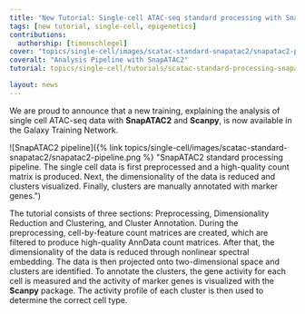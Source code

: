 ```yaml
---
title: "New Tutorial: Single-cell ATAC-seq standard processing with SnapATAC2"
tags: [new tutorial, single-cell, epigenetics]
contributions:
  authorship: [timonschlegel]
cover: "topics/single-cell/images/scatac-standard-snapatac2/snapatac2-pipeline.png"
coveralt: "Analysis Pipeline with SnapATAC2"
tutorial: topics/single-cell/tutorials/scatac-standard-processing-snapatac2/tutorial.html

layout: news
---
```


We are proud to announce that a new training, explaining the analysis of single cell ATAC-seq data with **SnapATAC2** and **Scanpy**, is now available in the Galaxy Training Network. 

![SnapATAC2 pipeline]({% link topics/single-cell/images/scatac-standard-snapatac2/snapatac2-pipeline.png %} "SnapATAC2 standard processing pipeline. The single cell data is first preprocessed and a high-quality count matrix is produced. Next, the dimensionality of the data is reduced and clusters visualized. Finally, clusters are manually annotated with marker genes.")

The tutorial consists of three sections: Preprocessing, Dimensionality Reduction and Clustering, and Cluster Annotation. During the preprocessing, cell-by-feature count matrices are created, which are filtered to produce high-quality AnnData count matrices. After that, the dimensionality of the data is reduced through nonlinear spectral embedding. The data is then projected onto two-dimensional space and clusters are identified. To annotate the clusters, the gene activity for each cell is measured and the activity of marker genes is visualized with the **Scanpy** package. The activity profile of each cluster is then used to determine the correct cell type. 

